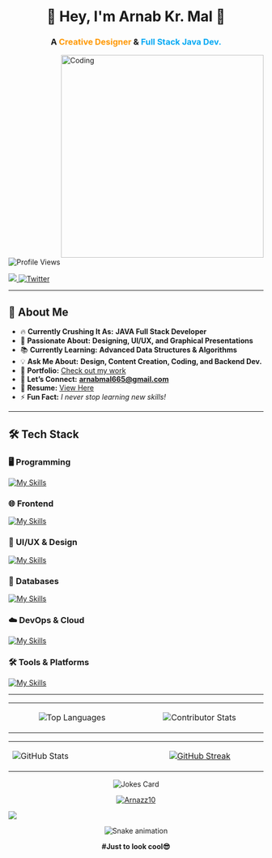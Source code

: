 

<h1 align="center">🚀 Hey, I'm <strong> Arnab Kr. Mal</strong> 👋</h1>
<h3 align="center">A <span style="color:#ff9800;">Creative Designer</span> & <span style="color:#03a9f4;">Full Stack Java Dev.</span></h3>

<img align="right" alt="Coding" width="400" src="https://t4.ftcdn.net/jpg/05/97/74/29/360_F_597742919_gNwhTPLDD1T9ACAJXZ9qVuvCVFsDvXCe.jpg">

<p align="left">
  <img src="https://komarev.com/ghpvc/?username=arnazz10&label=Profile%20views&color=0e75b6&style=flat" alt="Profile Views" />
</p>

<p align="left">
  <a href="https://www.linkedin.com/in/arnab-mal-74454127a/">
    <img src="https://img.shields.io/badge/-LinkedIn-0072b1?style=for-the-badge&logo=linkedin&logoColor=white">
  </a>
  <a href="https://twitter.com/arnabmaal">
    <img src="https://img.shields.io/twitter/follow/arnabmaal?logo=twitter&style=for-the-badge" alt="Twitter" />
  </a>
</p>

---

## 🚀 About Me  

- 🔥 **Currently Crushing It As:** **JAVA Full Stack Developer**  
- 🎨 **Passionate About:** **Designing, UI/UX, and Graphical Presentations**  
- 📚 **Currently Learning:** **Advanced Data Structures & Algorithms**  
- 💡 **Ask Me About:** **Design, Content Creation, Coding, and Backend Dev.**  
- 🎯 **Portfolio:** [Check out my work](https://www.behance.net/arnabmal)  
- 📩 **Let’s Connect:** **arnabmal665@gmail.com**  
- 📜 **Resume:** [View Here](https://drive.google.com/file/d/1US8NBoXmQLdYxAfMf2oJRgrXKrEM_-fi/view?usp=sharing)  
- ⚡ **Fun Fact:** _I never stop learning new skills!_  

---

## 🛠 Tech Stack  

### 🖥️ Programming  
[![My Skills](https://skillicons.dev/icons?i=c,cpp,java,py,ts)](https://skillicons.dev)  

### 🌐 Frontend  
[![My Skills](https://skillicons.dev/icons?i=react,vue)](https://skillicons.dev)  

### 🎨 UI/UX & Design  
[![My Skills](https://skillicons.dev/icons?i=figma,xd,illustrator,indesign)](https://skillicons.dev)  

### 💾 Databases  
[![My Skills](https://skillicons.dev/icons?i=mysql)](https://skillicons.dev)  

### ☁️ DevOps & Cloud  
[![My Skills](https://skillicons.dev/icons?i=docker,kubernetes,aws,gcp,azure)](https://skillicons.dev)  

### 🛠️ Tools & Platforms  
[![My Skills](https://skillicons.dev/icons?i=git,github,vscode,linux)](https://skillicons.dev)  

---
<table>
    <td width="500">
    <p align="center"> 
        <img src="https://gitmystat.vercel.app/top?theme=dark&username=Arnazz10&layout=default" alt="Top Languages">
    </p>
    </td>
    <td width="500">
    <p align="center">
        <img src="https://github-contributor-stats.vercel.app/api?username=Arnazz10&limit=5&theme=dark&combine_all_yearly_contributions=true" alt="Contributor Stats">
    </p>
    </td>
</table>

<table>
    <td width="500">
        <img src="https://github-readme-stats.vercel.app/api?username=Arnazz10&show_icons=true&theme=holi" alt="GitHub Stats">
    </td>
    <td width="500">
    <p align="center">
        <a href="https://git.io/streak-stats"><img src="https://streak-stats.demolab.com?user=Arnazz10&theme=radical" alt="GitHub Streak" /></a>
    </p>
    </td>
</table>

<p align="center">
    <img src="https://readme-jokes.vercel.app/api" alt="Jokes Card"/>
</p>

<p align="center"> 
  <a href="https://github.com/ryo-ma/github-profile-trophy">
    <img src="https://github-profile-trophy.vercel.app/?username=Arnazz10&theme=onedark" alt="Arnazz10" />
  </a> 
</p>

[![](https://visitcount.itsvg.in/api?id=Arnazz10&icon=0&color=4)](https://visitcount.itsvg.in)

<div align="center">
    <img src="https://github.com/Arnazz10/Arnazz10/blob/output/github-snake-dark.svg" alt="Snake animation">
</div>

<p align="center"><strong>#Just to look cool😎</strong></p>
